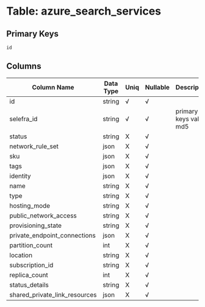# Table: azure_search_services

## Primary Keys 

```
id
```


## Columns 

|  Column Name   |  Data Type  | Uniq | Nullable | Description | 
|  ----  | ----  | ----  | ----  | ---- | 
| id | string | √ | √ |  | 
| selefra_id | string | √ | √ | primary keys value md5 | 
| status | string | X | √ |  | 
| network_rule_set | json | X | √ |  | 
| sku | json | X | √ |  | 
| tags | json | X | √ |  | 
| identity | json | X | √ |  | 
| name | string | X | √ |  | 
| type | string | X | √ |  | 
| hosting_mode | string | X | √ |  | 
| public_network_access | string | X | √ |  | 
| provisioning_state | string | X | √ |  | 
| private_endpoint_connections | json | X | √ |  | 
| partition_count | int | X | √ |  | 
| location | string | X | √ |  | 
| subscription_id | string | X | √ |  | 
| replica_count | int | X | √ |  | 
| status_details | string | X | √ |  | 
| shared_private_link_resources | json | X | √ |  | 


